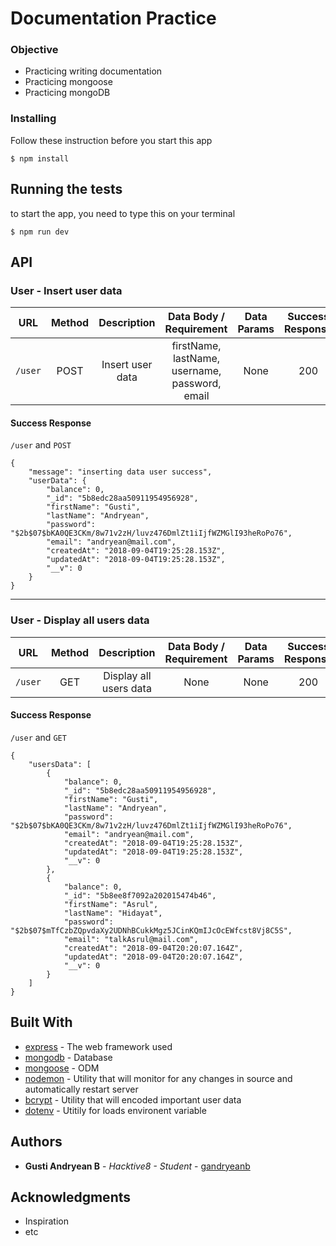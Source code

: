 # Documentation Practice

### Objective
- Practicing writing documentation
- Practicing mongoose
- Practicing mongoDB

### Installing

Follow these instruction before you start this app

```
$ npm install
```

## Running the tests

to start the app, you need to type this on your terminal
```
$ npm run dev
```
## API

### User - Insert user data

| URL         | Method | Description            |Data Body / Requirement                    | Data Params | Success Response | Error Response |
| ----------- |:------:|:---------------------: |:-----------------------------------------:|:-----------:|:----------------:|:--------------:|
| `/user`     |  POST  | Insert user data       |firstName, lastName, username, password, email | None        | 200              | 500            |
#### Success Response
`/user` and `POST`
```
{
    "message": "inserting data user success",
    "userData": {
        "balance": 0,
        "_id": "5b8edc28aa50911954956928",
        "firstName": "Gusti",
        "lastName": "Andryean",
        "password": "$2b$07$bKA0QE3CKm/8w71v2zH/luvz476DmlZt1iIjfWZMGlI93heRoPo76",
        "email": "andryean@mail.com",
        "createdAt": "2018-09-04T19:25:28.153Z",
        "updatedAt": "2018-09-04T19:25:28.153Z",
        "__v": 0
    }
}
```
---

 ### User - Display all users data

| URL         | Method | Description            |Data Body / Requirement                    | Data Params | Success Response | Error Response |
| ----------- |:------:|:---------------------: |:-----------------------------------------:|:-----------:|:----------------:|:--------------:|
| `/user`     |  GET   | Display all users data |None | None        | 200              | 500            |
#### Success Response
`/user` and `GET`
```
{
    "usersData": [
        {
            "balance": 0,
            "_id": "5b8edc28aa50911954956928",
            "firstName": "Gusti",
            "lastName": "Andryean",
            "password": "$2b$07$bKA0QE3CKm/8w71v2zH/luvz476DmlZt1iIjfWZMGlI93heRoPo76",
            "email": "andryean@mail.com",
            "createdAt": "2018-09-04T19:25:28.153Z",
            "updatedAt": "2018-09-04T19:25:28.153Z",
            "__v": 0
        },
        {
            "balance": 0,
            "_id": "5b8ee8f7092a202015474b46",
            "firstName": "Asrul",
            "lastName": "Hidayat",
            "password": "$2b$07$mTfCzbZQpvdaXy2UDNhBCukkMgz5JCinKQmIJcOcEWfcst8Vj8C5S",
            "email": "talkAsrul@mail.com",
            "createdAt": "2018-09-04T20:20:07.164Z",
            "updatedAt": "2018-09-04T20:20:07.164Z",
            "__v": 0
        }
    ]
}
```
## Built With

* [express](https://www.npmjs.com/package/express) - The web framework used
* [mongodb](https://www.npmjs.com/package/mongodb) - Database
* [mongoose](https://www.npmjs.com/package/mongoose) - ODM
* [nodemon](https://www.npmjs.com/package/nodemon) - Utility that will monitor for any changes in source and automatically restart server
* [bcrypt](https://www.npmjs.com/package/bcrypt) - Utility that will encoded important user data
* [dotenv](https://www.npmjs.com/package/dotenv) - Utitily for loads environent variable

## Authors

* **Gusti Andryean B** - *Hacktive8 - Student* - [gandryeanb](https://github.com/Gandryeanb)

## Acknowledgments

* Inspiration
* etc

